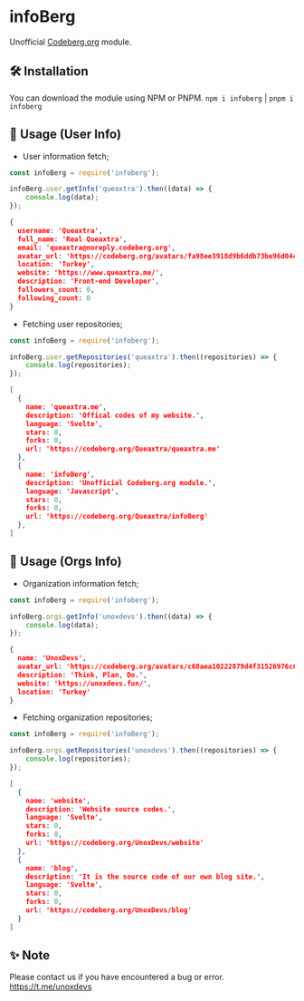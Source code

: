 
# infoBerg
Unofficial [Codeberg.org](https://codeberg.org/) module.

## 🛠 Installation
You can download the module using NPM or PNPM.
`npm i infoberg` | `pnpm i infoberg`

## 📁 Usage (User Info)
- User information fetch;
```js
const infoBerg = require('infoberg');

infoBerg.user.getInfo('queaxtra').then((data) => {
    console.log(data);
});
```

```json
{
  username: 'Queaxtra',
  full_name: 'Real Queaxtra',
  email: 'queaxtra@noreply.codeberg.org',
  avatar_url: 'https://codeberg.org/avatars/fa98ee3918d9b6ddb73be96d04c12e611d49184525e7482c7fe3e6ffa385388e',
  location: 'Turkey',
  website: 'https://www.queaxtra.me/',
  description: 'Front-end Developer',
  followers_count: 0,
  following_count: 0
}
```

- Fetching user repositories;
```js
const infoBerg = require('infoberg');

infoBerg.user.getRepositories('queaxtra').then((repositories) => {
    console.log(repositories);
});
```

```json
[
  {
    name: 'queaxtra.me',
    description: 'Offical codes of my website.',
    language: 'Svelte',
    stars: 0,
    forks: 0,
    url: 'https://codeberg.org/Queaxtra/queaxtra.me'
  },
  {
    name: 'infoBerg',
    description: 'Unofficial Codeberg.org module.',
    language: 'Javascript',
    stars: 0,
    forks: 0,
    url: 'https://codeberg.org/Queaxtra/infoBerg'
  },
]
```
## 📁 Usage (Orgs Info)
- Organization information fetch;
```js
const infoBerg = require('infoberg');

infoBerg.orgs.getInfo('unoxdevs').then((data) => {
    console.log(data);
});
```

```json
{
  name: 'UnoxDevs',
  avatar_url: 'https://codeberg.org/avatars/c68aea10222879d4f31526976c6d99640c9f6cb9306396897c9547ecbef202b4',
  description: 'Think, Plan, Do.',
  website: 'https://unoxdevs.fun/',
  location: 'Turkey'
}
```

- Fetching organization repositories;
```js
const infoBerg = require('infoBerg');

infoBerg.orgs.getRepositories('unoxdevs').then((repositories) => {
    console.log(repositories);
});
```

```json
[
  {
    name: 'website',
    description: 'Website source codes.',
    language: 'Svelte',
    stars: 0,
    forks: 0,
    url: 'https://codeberg.org/UnoxDevs/website'
  },
  {
    name: 'blog',
    description: 'It is the source code of our own blog site.',
    language: 'Svelte',
    stars: 0,
    forks: 0,
    url: 'https://codeberg.org/UnoxDevs/blog'
  }
]
```
## ✨ Note
Please contact us if you have encountered a bug or error.
https://t.me/unoxdevs